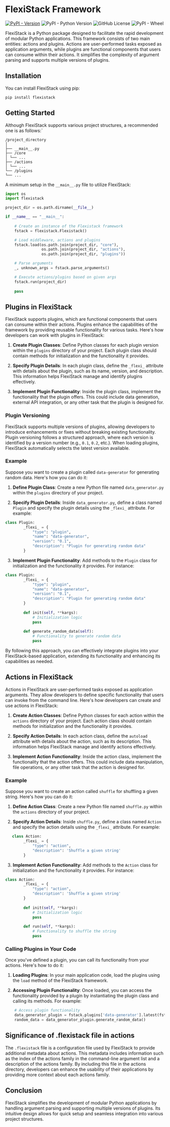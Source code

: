 # FlexiStack Framework

[![PyPI - Version](https://img.shields.io/pypi/v/flexistack?style=for-the-badge)](https://pypi.org/project/flexistack)
![PyPI - Python Version](https://img.shields.io/pypi/pyversions/flexistack?style=for-the-badge)
![GitHub License](https://img.shields.io/github/license/devcoons/flexistack?style=for-the-badge)
![PyPI - Wheel](https://img.shields.io/pypi/wheel/flexistack?style=for-the-badge&color=%23F0F)


FlexiStack is a Python package designed to facilitate the rapid development of modular Python applications. This framework consists of two main entities: actions and plugins. Actions are user-performed tasks exposed as application arguments, while plugins are functional components that users can consume within their actions. It simplifies the complexity of argument parsing and supports multiple versions of plugins.

## Installation

You can install FlexiStack using pip:

`pip install flexistack`

## Getting Started

Although FlexiStack supports various project structures, a recommended one is as follows:` 

```
/project_directory 
│ 
├── __main__.py 
├── /core 
│ └── ... 
├── /actions 
│ └── ... 
└── /plugins 
└── ...
```


A minimum setup in the `__main__.py` file to utilize FlexiStack:

```Python
import os
import flexistack

project_dir = os.path.dirname(__file__)

if __name__ == "__main__":
   
    # Create an instance of the Flexistack framework
    fstack = flexistack.Flexistack()

    # Load middleware, actions and plugins
    fstack.load(os.path.join(project_dir, "core"),
                os.path.join(project_dir, "actions"), 
                os.path.join(project_dir, "plugins"))

    # Parse arguments
    _, unknown_args = fstack.parse_arguments()

    # Execute actions/plugins based on given args
    fstack.run(project_dir)
    
    pass
```

## Plugins in FlexiStack

FlexiStack supports plugins, which are functional components that users can consume within their actions. Plugins enhance the capabilities of the framework by providing reusable functionality for various tasks. Here's how developers can work with plugins in FlexiStack:

1.  **Create Plugin Classes**: Define Python classes for each plugin version within the `plugins` directory of your project. Each plugin class should contain methods for initialization and the functionality it provides.
    
2.  **Specify Plugin Details**: In each plugin class, define the `_flexi_` attribute with details about the plugin, such as its name, version, and description. This information helps FlexiStack manage and identify plugins effectively.
    
3.  **Implement Plugin Functionality**: Inside the plugin class, implement the functionality that the plugin offers. This could include data generation, external API integration, or any other task that the plugin is designed for.
    

### Plugin Versioning

FlexiStack supports multiple versions of plugins, allowing developers to introduce enhancements or fixes without breaking existing functionality. Plugin versioning follows a structured approach, where each version is identified by a version number (e.g., `0.1`, `0.2`, etc.). When loading plugins, FlexiStack automatically selects the latest version available.

### Example

Suppose you want to create a plugin called `data-generator` for generating random data. Here's how you can do it:

1.  **Define Plugin Class**: Create a new Python file named `data_generator.py` within the `plugins` directory of your project.
    
2.  **Specify Plugin Details**: Inside `data_generator.py`, define a class named `Plugin` and specify the plugin details using the `_flexi_` attribute. For example:
    
```Python
class Plugin:
        _flexi_ = {
            "type": "plugin",
            "name": "data-generator",
            "version": "0.1",
            "description": "Plugin for generating random data"
        }
```

3.  **Implement Plugin Functionality**: Add methods to the `Plugin` class for initialization and the functionality it provides. For instance:
   

```Python
class Plugin:
        _flexi_ = {
            "type": "plugin",
            "name": "data-generator",
            "version": "0.1",
            "description": "Plugin for generating random data"
        }
    
        def init(self, **kargs):
            # Initialization logic
            pass
    
        def generate_random_data(self):
            # Functionality to generate random data
            pass           
```

By following this approach, you can effectively integrate plugins into your FlexiStack-based application, extending its functionality and enhancing its capabilities as needed.

## Actions in FlexiStack

Actions in FlexiStack are user-performed tasks exposed as application arguments. They allow developers to define specific functionality that users can invoke from the command line. Here's how developers can create and use actions in FlexiStack:

1.  **Create Action Classes**: Define Python classes for each action within the `actions` directory of your project. Each action class should contain methods for initialization and the functionality it provides.
    
2.  **Specify Action Details**: In each action class, define the `autoload` attribute with details about the action, such as its description. This information helps FlexiStack manage and identify actions effectively.
    
3.  **Implement Action Functionality**: Inside the action class, implement the functionality that the action offers. This could include data manipulation, file operations, or any other task that the action is designed for.
    

### Example

Suppose you want to create an action called `shuffle` for shuffling a given string. Here's how you can do it:

1.  **Define Action Class**: Create a new Python file named `shuffle.py` within the `actions` directory of your project.
    
2.  **Specify Action Details**: Inside `shuffle.py`, define a class named `Action` and specify the action details using the `_flexi_` attribute. For example:
    
```Python
   class Action:
        _flexi_ = {
            "type": "action",
            "description": 'Shuffle a given string'
        }
```
    
3.  **Implement Action Functionality**: Add methods to the `Action` class for initialization and the functionality it provides. For instance:
    

```Python
class Action:
        _flexi_ = {
            "type": "action",
            "description": 'Shuffle a given string'
        }
    
        def init(self, **kargs):
            # Initialization logic
            pass
    
        def run(self, **kargs):
            # Functionality to shuffle the string
            pass
```

### Calling Plugins in Your Code

Once you've defined a plugin, you can call its functionality from your actions. Here's how to do it:

1.  **Loading Plugins**: In your main application code, load the plugins using the `load` method of the FlexiStack framework.
    
2.  **Accessing Plugin Functionality**: Once loaded, you can access the functionality provided by a plugin by instantiating the plugin class and calling its methods. For example:
    
    
```Python
    # Access plugin functionality
    data_generator_plugin = fstack.plugins['data-generator'].latest(fstack)
    random_data = data_generator_plugin.generate_random_data()
```  

## Significance of .flexistack file in actions

The `.flexistack` file is a configuration file used by FlexiStack to provide additional metadata about actions. This metadata includes information such as the index of the actions family in the command-line argument list and a description of the actions family. By including this file in the actions directory, developers can enhance the usability of their applications by providing more context about each actions family.  

## Conclusion

FlexiStack simplifies the development of modular Python applications by handling argument parsing and supporting multiple versions of plugins. Its intuitive design allows for quick setup and seamless integration into various project structures.

